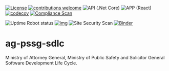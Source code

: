 [![License](https://img.shields.io/badge/License-Apache%202.0-blue.svg)](LICENSE)
[![contributions welcome](https://img.shields.io/badge/contributions-welcome-brightgreen.svg?style=flat)](https://github.com/bcgov/pims/issues)
![API (.Net Core)](<https://github.com/bcgov/ag-pssg-sdlc/workflows/API%20(.NET%20Core)/badge.svg?branch=dev>)
![APP (React)](<https://github.com/bcgov/ag-pssg-sdlc/workflows/APP%20(React)/badge.svg?branch=dev>)
[![codecov](https://codecov.io/gh/bcgov/PSP/branch/dev/graph/badge.svg)](https://codecov.io/gh/bcgov/ag-pssg-sdlc)
[![Compliance Scan](https://github.com/bcgov/ag-pssg-sdlc/actions/workflows/credentials-scan.yml/badge.svg)](https://github.com/bcgov/ag-pssg-sdlc/actions/workflows/credentials-scan.yml)

![Uptime Robot status](https://img.shields.io/uptimerobot/status/m784832378-1d844c019bc2900c17c826cb)
[![img](https://img.shields.io/badge/Lifecycle-Stable-97ca00)](https://github.com/bcgov/repomountie/blob/master/doc/lifecycle-badges.md)
![Site Security Scan](<https://github.com/bcgov/psp/actions/workflows/zap-scan.yml/badge.svg?branch=dev>)
[![Binder](https://mybinder.org/badge_logo.svg)](https://mybinder.org/v2/gh/bcgov/ag-pssg-sdlc/master)



# ag-pssg-sdlc
Ministry of Attorney General, Ministry of Public Safety and Solicitor General Software Development Life Cycle. 
